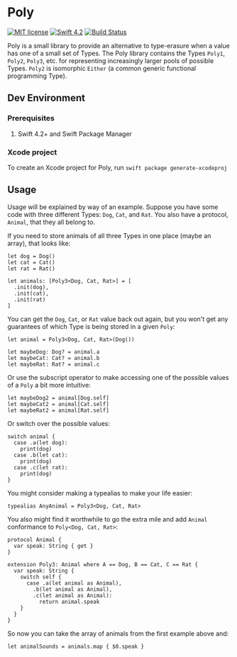 # Poly
[![MIT license](http://img.shields.io/badge/license-MIT-lightgrey.svg)](http://opensource.org/licenses/MIT) [![Swift 4.2](http://img.shields.io/badge/Swift-4.2-blue.svg)](https://swift.org) [![Build Status](https://app.bitrise.io/app/e46602b5a7b267d7/status.svg?token=u4El0Z-Ew_9QrR-Fk7Byug&branch=master)](https://app.bitrise.io/app/e46602b5a7b267d7)

Poly is a small library to provide an alternative to type-erasure when a value has one of a small set of Types. The Poly library contains the Types `Poly1`, `Poly2`, `Poly3`, etc. for representing increasingly larger pools of possible Types. `Poly2` is isomorphic `Either` (a common generic functional programming Type).

## Dev Environment
### Prerequisites
1. Swift 4.2+ and Swift Package Manager

### Xcode project
To create an Xcode project for Poly, run
`swift package generate-xcodeproj`

## Usage

Usage will be explained by way of an example. Suppose you have some code with three different Types: `Dog`, `Cat`, and `Rat`. You also have a protocol, `Animal`, that they all belong to.

If you need to store animals of all three Types in one place (maybe an array), that looks like:
```
let dog = Dog()
let cat = Cat()
let rat = Rat()

let animals: [Poly3<Dog, Cat, Rat>] = [
  .init(dog),
  .init(cat),
  .init(rat)
]
```

You can get the `Dog`, `Cat`, or `Rat` value back out again, but you won't get any guarantees of which Type is being stored in a given `Poly`:
```
let animal = Poly3<Dog, Cat, Rat>(Dog())

let maybeDog: Dog? = animal.a
let maybeCat: Cat? = animal.b
let maybeRat: Rat? = animal.c
```
Or use the subscript operator to make accessing one of the possible values of a `Poly` a bit more intuitive:
```
let maybeDog2 = animal[Dog.self]
let maybeCat2 = animal[Cat.self]
let maybeRat2 = animal[Rat.self]
```
Or switch over the possible values:
```
switch animal {
  case .a(let dog):
    print(dog)
  case .b(let cat):
    print(dog)
  case .c(let rat):
    print(dog)
}
```

You might consider making a typealias to make your life easier:
```
typealias AnyAnimal = Poly3<Dog, Cat, Rat>
```

You also might find it worthwhile to go the extra mile and add `Animal` conformance to `Poly<Dog, Cat, Rat>`:
```
protocol Animal {
  var speak: String { get }
}

extension Poly3: Animal where A == Dog, B == Cat, C == Rat {
  var speak: String {
    switch self {
      case .a(let animal as Animal),
        .b(let animal as Animal),
        .c(let animal as Animal):
          return animal.speak
    }
  }
}
```
So now you can take the array of animals from the first example above and:
```
let animalSounds = animals.map { $0.speak }
```
